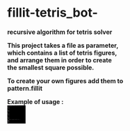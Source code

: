 # fillit-tetris_bot-
<b>
recursive algorithm for tetris solver <br>

This project takes a file as parameter,  <br>
which contains a list of tetris figures, <br>
and arrange them in order to create  <br>
the smallest square possible. <br>

To create your own figures add them to <br>
pattern.fillit <br>

Example of usage : <br>
<img src="example.jpg"  width="42" height="42" border="0">
</b>


